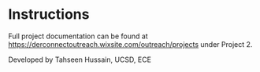 # Instructions 
Full project documentation can be found at https://derconnectoutreach.wixsite.com/outreach/projects under Project 2. 


Developed by Tahseen Hussain, UCSD, ECE 

